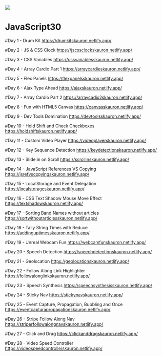 ﻿![](https://javascript30.com/images/JS3-social-share.png)

# JavaScript30

#Day  1 - Drum Kit
https://drumkitskauron.netlify.app/

#Day  2 - JS & CSS Clock
https://jscssclockskauron.netlify.app/

#Day  3 - CSS Variables
https://cssvariablesskauron.netlify.app/

#Day  4 - Array Cardio Part 1
https://arraycardioskauron.netlify.app/

#Day  5 - Flex Panels
https://flexpanelsskauron.netlify.app/

#Day  6 - Ajax Type Ahead
https://ajaxskauron.netlify.app/

#Day  7 - Array Cardio Part 2
https://arraycadio2skauron.netlify.app/

#Day  8 - Fun with HTML5 Canvas
https://canvasskauron.netlify.app/

#Day  9 - Dev Tools Domination
https://devtoolsskauron.netlify.app/

#Day  10 - Hold Shift and Check Checkboxes
https://holdshiftskauron.netlify.app/

#Day  11 - Custom Video Player
https://videoplayerskauron.netlify.app/

#Day  12 - Key Sequence Detection
https://keydetectionskauron.netlify.app/

#Day  13 - Slide in on Scroll
https://scrollinskauron.netlify.app/

#Day  14 - JavaScript References VS Copying
https://jsrefvscopyingskauron.netlify.app/

#Day  15 - LocalStorage and Event Delegation
https://localstorageskauron.netlify.app/

#Day  16 - CSS Text Shadow Mouse Move Effect
https://textshadowskauron.netlify.app/

#Day  17 - Sorting Band Names without articles
https://sortwithoutarticlesskauron.netlify.app/

#Day  18 - Tally String Times with Reduce
https://addinguptimesskauron.netlify.app/

#Day  19 - Unreal Webcam Fun
https://webcamfunskauron.netlify.app/

#Day  20 - Speech Detection
https://speechdetectionskauron.netlify.app/

#Day  21 - Geolocation
https://geolocationskauron.netlify.app/

#Day  22 - Follow Along Link Highlighter
https://followalonglinkskauron.netlify.app/

#Day  23 - Speech Synthesis
https://speechsynthesisskauron.netlify.app/

#Day  24 - Sticky Nav
https://stickynavskauron.netlify.app/

#Day  25 - Event Capture, Propagation, Bubbling and Once
https://eventcapturapropagationskauron.netlify.app/

#Day  26 - Stripe Follow Along Nav
https://striperfollowalongnavskauron.netlify.app/

#Day  27 - Click and Drag
https://clickanddragskauron.netlify.app/

#Day  28 - Video Speed Controller
https://videospeedcontrollerskauron.netlify.app/
